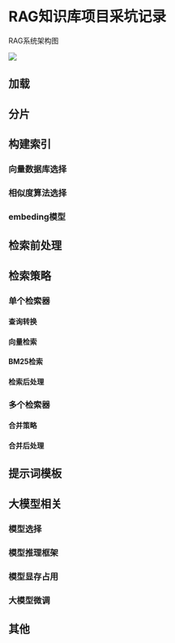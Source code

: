 # RAG知识库项目采坑记录

RAG系统架构图

![](https://danerlt-1258802437.cos.ap-chongqing.myqcloud.com/images/RAG架构图.png)

## 加载

## 分片

## 构建索引

### 向量数据库选择

### 相似度算法选择

### embeding模型


## 检索前处理

## 检索策略

### 单个检索器

#### 查询转换

#### 向量检索

#### BM25检索

#### 检索后处理


### 多个检索器

#### 合并策略

#### 合并后处理


## 提示词模板

## 大模型相关

### 模型选择

### 模型推理框架

### 模型显存占用

### 大模型微调

## 其他